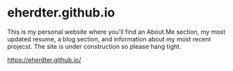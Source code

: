 # eherdter.github.io

This is my personal website where you'll find an About Me section, my most updated resume, a blog section, and information about my most recent projecst. The site is under construction so please hang tight. 

https://eherdter.github.io/
